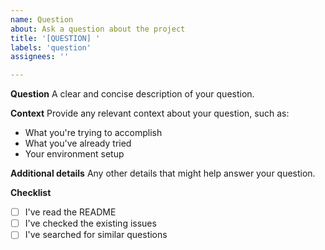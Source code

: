 ```yaml
---
name: Question
about: Ask a question about the project
title: '[QUESTION] '
labels: 'question'
assignees: ''

---
```


**Question**
A clear and concise description of your question.

**Context**
Provide any relevant context about your question, such as:
- What you're trying to accomplish
- What you've already tried
- Your environment setup

**Additional details**
Any other details that might help answer your question.

**Checklist**
- [ ] I've read the README
- [ ] I've checked the existing issues
- [ ] I've searched for similar questions 